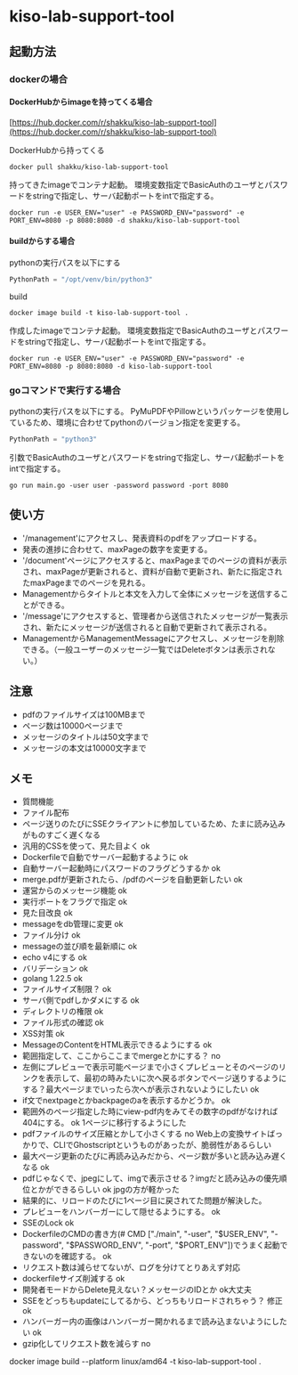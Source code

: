 # kiso-lab-support-tool

## 起動方法

### dockerの場合

#### DockerHubからimageを持ってくる場合

[https://hub.docker.com/r/shakku/kiso-lab-support-tool](https://hub.docker.com/r/shakku/kiso-lab-support-tool)

DockerHubから持ってくる

```shell
docker pull shakku/kiso-lab-support-tool
```

持ってきたimageでコンテナ起動。
環境変数指定でBasicAuthのユーザとパスワードをstringで指定し、サーバ起動ポートをintで指定する。

```shell
docker run -e USER_ENV="user" -e PASSWORD_ENV="password" -e PORT_ENV=8080 -p 8080:8080 -d shakku/kiso-lab-support-tool
```

#### buildからする場合

pythonの実行パスを以下にする

```go:main.go
PythonPath = "/opt/venv/bin/python3"
```

build

```shell
docker image build -t kiso-lab-support-tool .
```

作成したimageでコンテナ起動。
環境変数指定でBasicAuthのユーザとパスワードをstringで指定し、サーバ起動ポートをintで指定する。

```shell
docker run -e USER_ENV="user" -e PASSWORD_ENV="password" -e PORT_ENV=8080 -p 8080:8080 -d kiso-lab-support-tool
```

### goコマンドで実行する場合

pythonの実行パスを以下にする。
PyMuPDFやPillowというパッケージを使用しているため、環境に合わせてpythonのバージョン指定を変更する。

```go:main.go
PythonPath = "python3"
```

引数でBasicAuthのユーザとパスワードをstringで指定し、サーバ起動ポートをintで指定する。

```shell
go run main.go -user user -password password -port 8080
```

## 使い方

- '/management'にアクセスし、発表資料のpdfをアップロードする。
- 発表の進捗に合わせて、maxPageの数字を変更する。
- '/document'ページにアクセスすると、maxPageまでのページの資料が表示され、maxPageが更新されると、資料が自動で更新され、新たに指定されたmaxPageまでのページを見れる。
- Managementからタイトルと本文を入力して全体にメッセージを送信することができる。
- '/message'にアクセスすると、管理者から送信されたメッセージが一覧表示され、新たにメッセージが送信されると自動で更新されて表示される。
- ManagementからManagementMessageにアクセスし、メッセージを削除できる。（一般ユーザーのメッセージ一覧ではDeleteボタンは表示されない。）

## 注意

- pdfのファイルサイズは100MBまで
- ページ数は10000ページまで
- メッセージのタイトルは50文字まで
- メッセージの本文は10000文字まで

## メモ

- 質問機能
- ファイル配布
- ページ送りのたびにSSEクライアントに参加しているため、たまに読み込みがものすごく遅くなる
- 汎用的CSSを使って、見た目よく ok
- Dockerfileで自動でサーバー起動するように ok
- 自動サーバー起動時にパスワードのフラグどうするか ok
- merge.pdfが更新されたら、/pdfのページを自動更新したい ok
- 運営からのメッセージ機能 ok
- 実行ポートをフラグで指定 ok
- 見た目改良 ok
- messageをdb管理に変更 ok
- ファイル分け ok
- messageの並び順を最新順に ok
- echo v4にする ok
- バリデーション ok
- golang 1.22.5 ok
- ファイルサイズ制限？ ok
- サーバ側でpdfしかダメにする ok
- ディレクトリの権限 ok
- ファイル形式の確認 ok
- XSS対策 ok
- MessageのContentをHTML表示できるようにする ok
- 範囲指定して、ここからここまでmergeとかにする？ no
- 左側にプレビューで表示可能ページまで小さくプレビューとそのページのリンクを表示して、最初の時みたいに次へ戻るボタンでページ送りするようにする？最大ページまでいったら次へが表示されないようにしたい ok
- if文でnextpageとかbackpageのaを表示するかどうか。 ok
- 範囲外のページ指定した時にview-pdf内をみてその数字のpdfがなければ404にする。 ok 1ページに移行するようにした
- pdfファイルのサイズ圧縮とかして小さくする no Web上の変換サイトばっかりで、CLIでGhostscriptというものがあったが、脆弱性があるらしい
- 最大ページ更新のたびに再読み込みだから、ページ数が多いと読み込み遅くなる ok
- pdfじゃなくで、jpegにして、imgで表示させる？imgだと読み込みの優先順位とかができるらしい ok jpgの方が軽かった
- 結果的に、リロードのたびに1ページ目に戻されてた問題が解決した。
- プレビューをハンバーガーにして隠せるようにする。 ok
- SSEのLock ok
- DockerfileのCMDの書き方(# CMD ["./main", "-user", "$USER_ENV", "-password", "$PASSWORD_ENV", "-port", "$PORT_ENV"])でうまく起動できないのを確認する。 ok
- リクエスト数は減らせてないが、ログを分けてとりあえず対応
- dockerfileサイズ削減する ok
- 開発者モードからDelete見えない？メッセージのIDとか ok大丈夫
- SSEをどっちもupdateにしてるから、どっちもリロードされちゃう？ 修正ok
- ハンバーガー内の画像はハンバーガー開かれるまで読み込まないようにしたい ok
- gzip化してリクエスト数を減らす no

docker image build --platform linux/amd64 -t kiso-lab-support-tool .
